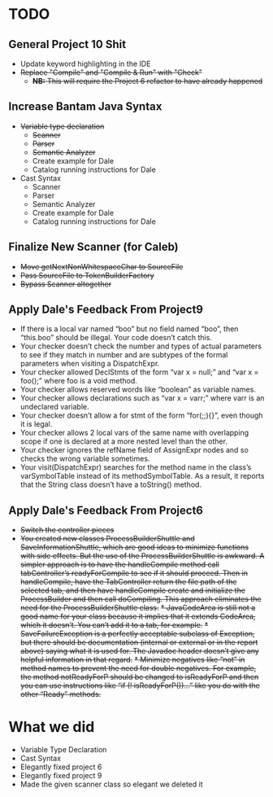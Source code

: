 # TODO

## General Project 10 Shit

* Update keyword highlighting in the IDE
* ~~Replace "Compile" and "Compile & Run" with "Check"~~
    * ~~**NB:** This will require the Project 6 refactor to have already happened~~

## Increase Bantam Java Syntax

* ~~Variable type declaration~~
    * ~~Scanner~~
    * ~~Parser~~
    * ~~Semantic Analyzer~~
    * Create example for Dale
    * Catalog running instructions for Dale
* Cast Syntax
    * Scanner
    * Parser
    * Semantic Analyzer
    * Create example for Dale
    * Catalog running instructions for Dale

## Finalize New Scanner (for Caleb)

* ~~Move getNextNonWhitespaceChar to SourceFile~~
* ~~Pass SourceFile to TokenBuilderFactory~~
* ~~Bypass Scanner altogether~~

## Apply Dale's Feedback From Project9

* If there is a local var named “boo” but no field named “boo”, then “this.boo” should be illegal. Your code doesn’t
  catch this.
* Your checker doesn’t check the number and types of actual parameters to see if they match in number and are subtypes
  of the formal parameters when visiting a DispatchExpr.
* Your checker allowed DeclStmts of the form “var x = null;” and “var x = foo();” where foo is a void method.
* Your checker allows reserved words like “boolean” as variable names.
* Your checker allows declarations such as “var x = varr;” where varr is an undeclared variable.
* Your checker doesn’t allow a for stmt of the form “for(;;){}”, even though it is legal.
* Your checker allows 2 local vars of the same name with overlapping scope if one is declared at a more nested level
  than the other.
* Your checker ignores the refName field of AssignExpr nodes and so checks the wrong variable sometimes.
* Your visit(DispatchExpr) searches for the method name in the class’s varSymbolTable instead of its methodSymbolTable.
  As a result, it reports that the String class doesn’t have a toString() method.

## Apply Dale's Feedback From Project6

* ~~Switch the controller pieces~~
* ~~You created new classes ProcessBuilderShuttle and SaveInformationShuttle, which are good ideas to minimize functions
  with side effects. But the use of the ProcessBuilderShuttle is awkward. A simpler approach is to have the
  handleCompile method call tabController’s readyForCompile to see if it should proceed. Then in handleCompile, have the
  TabController return the file path of the selected tab, and then have handleCompile create and initialize the
  ProcessBuilder and then call doCompiling. This approach eliminates the need for the ProcessBuilderShuttle class.~~
~~* JavaCodeArea is still not a good name for your class because it implies that it extends CodeArea, which it doesn’t.
  You can’t add it to a tab, for example.~~
~~* SaveFailureException is a perfectly acceptable subclass of Exception, but there should be documentation (internal or
  external or in the report above) saying what it is used for. The Javadoc header doesn’t give any helpful information
  in that regard.~~
~~* Minimize negatives like “not” in method names to prevent the need for double negatives. For example, the method
  notReadyForP should be changed to isReadyForP and then you can use instructions like “if (! isReadyForP())...” like
  you do with the other “Ready” methods.~~

# What we did

* Variable Type Declaration
* Cast Syntax
* Elegantly fixed project 6
* Elegantly fixed project 9
* Made the given scanner class so elegant we deleted it